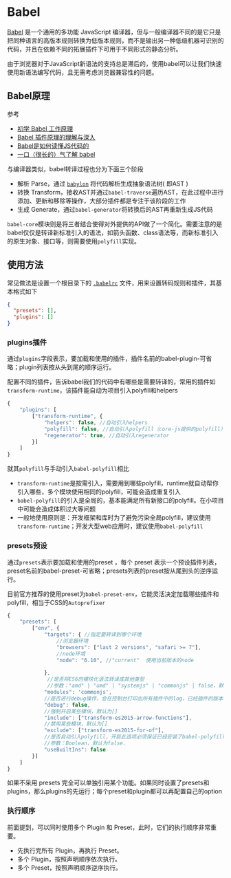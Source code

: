 Babel
===

[Babel](https://babeljs.io/docs/en/7.0.0/) 是一个通用的多功能 JavaScript 编译器，但与一般编译器不同的是它只是把同种语言的高版本规则转换为低版本规则，而不是输出另一种低级机器可识别的代码，并且在依赖不同的拓展插件下可用于不同形式的静态分析。

由于浏览器对于JavaScript新语法的支持总是滞后的，使用babel可以让我们快速使用新语法编写代码，且无需考虑浏览器兼容性的问题。

## Babel原理
参考
* [初学 Babel 工作原理](https://segmentfault.com/a/1190000019578478)
* [Babel 插件原理的理解与深入](https://segmentfault.com/a/1190000016359110)
* [Babel是如何读懂JS代码的](https://zhuanlan.zhihu.com/p/27289600)
* [一口（很长的）气了解 babel](https://zhuanlan.zhihu.com/p/43249121)

与编译器类似，babel转译过程也分为下面三个阶段
* 解析 Parse，通过 [`babylon`](https://babeljs.io/docs/en/7.0.0/babylon) 将代码解析生成抽象语法树( 即AST )
* 转换 Transform，接收AST并通过`babel-traverse`遍历AST，在此过程中进行添加、更新和移除等操作，大部分插件都是专注于该阶段的工作
* 生成 Generate，通过`babel-generator`将转换后的AST再重新生成JS代码

`babel-core`模块则是将三者结合使得对外提供的API做了一个简化。需要注意的是babel仅仅是转译新标准引入的语法，如箭头函数、class语法等，而新标准引入的原生对象、接口等，则需要使用`polyfill`实现。

## 使用方法
常见做法是设置一个根目录下的 [`.babelrc`](https://babeljs.io/docs/en/config-files#file-relative-configuration) 文件，用来设置转码规则和插件，其基本格式如下
```json
{
  "presets": [],
  "plugins": []
}
```

### plugins插件
通过`plugins`字段表示，要加载和使用的插件，插件名前的babel-plugin-可省略；plugin列表按从头到尾的顺序运行。

配置不同的插件，告诉babel我们的代码中有哪些是需要转译的，常用的插件如`transform-runtime`，该插件能自动为项目引入polyfill和helpers

```js
{
    "plugins": [
        ["transform-runtime", {
            "helpers": false, //自动引入helpers
            "polyfill": false, //自动引入polyfill（core-js提供的polyfill）
            "regenerator": true, //自动引入regenerator
        }]
    ]
}
```

就其`polyfill`与手动引入`babel-polyfill`相比
* `transform-runtime`是按需引入，需要用到哪些polyfill，runtime就自动帮你引入哪些，多个模块使用相同的polyfill，可能会造成重复引入
* `babel-polyfill`的引入是全局的，基本能满足所有新接口的polyfill。在小项目中可能会造成体积过大等问题
* 一般地使用原则是：开发框架和库时为了避免污染全局polyfill，建议使用`transform-runtime`；开发大型web应用时，建议使用`babel-polyfill`

### presets预设
通过`presets`表示要加载和使用的preset ，每个 preset 表示一个预设插件列表，preset名前的babel-preset-可省略；presets列表的preset按从尾到头的逆序运行。

目前官方推荐的使用preset为`babel-preset-env`，它能灵活决定加载哪些插件和polyfill，相当于CSS的`Autoprefixer`
```js
{
    "presets": [
        ["env", {
            "targets": { //指定要转译到哪个环境
                //浏览器环境
                "browsers": ["last 2 versions", "safari >= 7"],
                //node环境
                "node": "6.10", //"current"  使用当前版本的node
                
            },
             //是否将ES6的模块化语法转译成其他类型
             //参数："amd" | "umd" | "systemjs" | "commonjs" | false，默认为'commonjs'
            "modules": 'commonjs',
            //是否进行debug操作，会在控制台打印出所有插件中的log，已经插件的版本
            "debug": false,
            //强制开启某些模块，默认为[]
            "include": ["transform-es2015-arrow-functions"],
            //禁用某些模块，默认为[]
            "exclude": ["transform-es2015-for-of"],
            //是否自动引入polyfill，开启此选项必须保证已经安装了babel-polyfill
            //参数：Boolean，默认为false.
            "useBuiltIns": false
        }]
    ]
}
```

如果不采用 presets 完全可以单独引用某个功能。如果同时设置了presets和plugins，那么plugins的先运行；每个preset和plugin都可以再配置自己的option

### 执行顺序

前面提到，可以同时使用多个 Plugin 和 Preset，此时，它们的执行顺序非常重要。

* 先执行完所有 Plugin，再执行 Preset。
* 多个 Plugin，按照声明顺序依次执行。
* 多个 Preset，按照声明顺序逆序执行。

